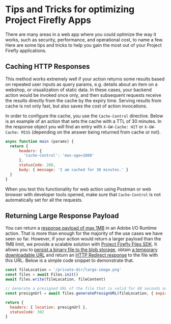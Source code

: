 # Tips and Tricks for optimizing Project Firefly Apps

There are many areas in a web app where you could optimize the way it works, such as security, performance, and operational cost, to name a few. Here are some tips and tricks to help you gain the most out of your Project Firefly applications.

## Caching HTTP Responses

This method works extremely well if your action returns some results based on repeated user inputs as query params, e.g. details about an item on a webshop, or visualization of static data. In these cases, your backend action would be invoked once only, and then subsequent requests receive the results directly from the  cache by the expiry time. Serving results from cache is not only fast, but also saves the cost of action invocations.

In order to configure the cache, you use the `Cache-Control` directive. Below is an example of an action that sets the cache with a TTL of 30 minutes. In the response object you will find an entry with `X-GW-Cache: HIT` or `X-GW-Cache: MISS` (depending on the answer being returned from cache or not).

```javascript
async function main (params) {
  return {
      headers: {
        'Cache-Control': 'max-age=1800'
      },
      statusCode: 200,
      body: { message: 'I am cached for 30 minutes.' }
  }
}
```

When you test this functionality for web action using Postman or web browser with developer tools opened, make sure that `Cache-Control` is not automatically set for all the requests.

## Returning Large Response Payload

You can return a [response payload of max 1MB](/apis/experienceplatform/runtime/docs.html#!adobedocs/adobeio-runtime/master/guides/system_settings.md) in an Adobe I/O Runtime action. That is more than enough for the majority of the use cases we have seen so far. However, if your action would return a larger payload than the 1MB limit, we provide a scalable solution with [Project Firefly Files SDK](https://github.com/adobe/aio-lib-files). It allows you to [persist a binary file to the blob storage](https://github.com/adobe/aio-lib-files/blob/master/doc/api.md#Files+write), obtain [a temporary downloadable URL](https://github.com/adobe/aio-lib-files/blob/master/doc/api.md#Files+generatePresignURL) and return an [HTTP Redirect response](https://developer.mozilla.org/en-US/docs/Web/HTTP/Status/302) to the file with this URL. Below is a simple code snippet to demonstrate that.

```javascript
const fileLocation = '/private-dir/large-image.png'
const files = await Files.init()
await files.write(fileLocation, fileContent)

// Generate a presigned URL of the file that is valid for 60 seconds only
const presignUrl = await files.generatePresignURL(fileLocation, { expiryInSeconds: 60 })

return {
  headers: { location: presignUrl }, 
  statusCode: 302
}
```
